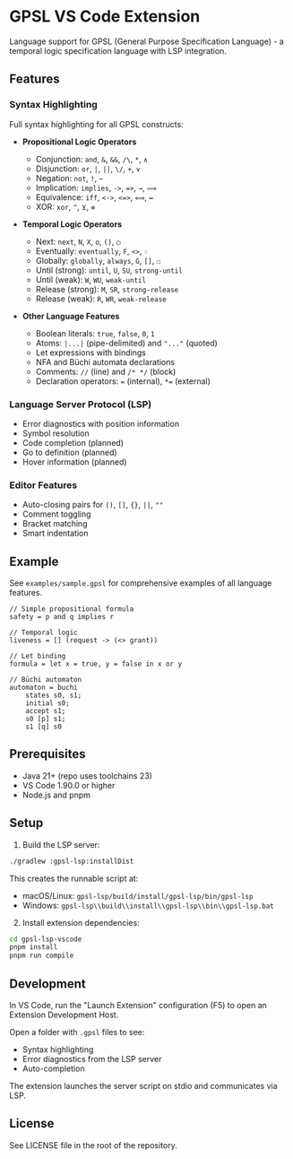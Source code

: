 # GPSL VS Code Extension

Language support for GPSL (General Purpose Specification Language) - a temporal logic specification language with LSP integration.

## Features

### Syntax Highlighting

Full syntax highlighting for all GPSL constructs:

- **Propositional Logic Operators**
  - Conjunction: `and`, `&`, `&&`, `/\`, `*`, `∧`
  - Disjunction: `or`, `|`, `||`, `\/`, `+`, `∨`
  - Negation: `not`, `!`, `~`
  - Implication: `implies`, `->`, `=>`, `→`, `⟹`
  - Equivalence: `iff`, `<->`, `<=>`, `⟺`, `↔`
  - XOR: `xor`, `^`, `⊻`, `⊕`

- **Temporal Logic Operators**
  - Next: `next`, `N`, `X`, `o`, `()`, `◯`
  - Eventually: `eventually`, `F`, `<>`, `♢`
  - Globally: `globally`, `always`, `G`, `[]`, `☐`
  - Until (strong): `until`, `U`, `SU`, `strong-until`
  - Until (weak): `W`, `WU`, `weak-until`
  - Release (strong): `M`, `SR`, `strong-release`
  - Release (weak): `R`, `WR`, `weak-release`

- **Other Language Features**
  - Boolean literals: `true`, `false`, `0`, `1`
  - Atoms: `|...|` (pipe-delimited) and `"..."` (quoted)
  - Let expressions with bindings
  - NFA and Büchi automata declarations
  - Comments: `//` (line) and `/* */` (block)
  - Declaration operators: `=` (internal), `*=` (external)

### Language Server Protocol (LSP)

- Error diagnostics with position information
- Symbol resolution
- Code completion (planned)
- Go to definition (planned)
- Hover information (planned)

### Editor Features

- Auto-closing pairs for `()`, `[]`, `{}`, `||`, `""`
- Comment toggling
- Bracket matching
- Smart indentation

## Example

See `examples/sample.gpsl` for comprehensive examples of all language features.

```gpsl
// Simple propositional formula
safety = p and q implies r

// Temporal logic
liveness = [] (request -> (<> grant))

// Let binding
formula = let x = true, y = false in x or y

// Büchi automaton
automaton = buchi
    states s0, s1;
    initial s0;
    accept s1;
    s0 [p] s1;
    s1 [q] s0
```

## Prerequisites

- Java 21+ (repo uses toolchains 23)
- VS Code 1.90.0 or higher
- Node.js and pnpm

## Setup

1. Build the LSP server:

```bash
./gradlew :gpsl-lsp:installDist
```

This creates the runnable script at:
- macOS/Linux: `gpsl-lsp/build/install/gpsl-lsp/bin/gpsl-lsp`
- Windows: `gpsl-lsp\\build\\install\\gpsl-lsp\\bin\\gpsl-lsp.bat`

2. Install extension dependencies:

```bash
cd gpsl-lsp-vscode
pnpm install
pnpm run compile
```

## Development

In VS Code, run the "Launch Extension" configuration (F5) to open an Extension Development Host.

Open a folder with `.gpsl` files to see:
- Syntax highlighting
- Error diagnostics from the LSP server
- Auto-completion

The extension launches the server script on stdio and communicates via LSP.

## License

See LICENSE file in the root of the repository.

